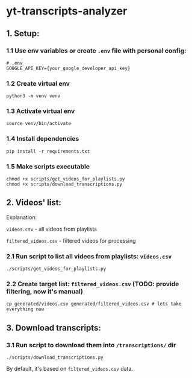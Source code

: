 # yt-transcripts-analyzer


## 1. Setup:

### 1.1 Use env variables or create `.env` file with personal config:
```properties
# .env
GOOGLE_API_KEY={your_google_developer_api_key}
```

### 1.2 Create virtual env
```shell
python3 -m venv venv
```

### 1.3 Activate virtual env
```shell
source venv/bin/activate
```

### 1.4 Install dependencies
```shell
pip install -r requirements.txt
```

### 1.5 Make scripts executable
```shell
chmod +x scripts/get_videos_for_playlists.py
chmod +x scripts/download_transcriptions.py
```

## 2. Videos' list:

Explanation:

`videos.csv` - all videos from playlists

`filtered_videos.csv` - filtered videos for processing

### 2.1 Run script to list all videos from playlists: `videos.csv`
```shell
./scripts/get_videos_for_playlists.py
```

### 2.2 Create target list: `filtered_videos.csv` (TODO: provide filtering, now it's manual)
```shell
cp generated/videos.csv generated/filtered_videos.csv # lets take everything now
```

## 3. Download transcripts:

### 3.1 Run script to download them into `/transcriptions/` dir
```shell
./scripts/download_transcriptions.py
```
By default, it's based on `filtered_videos.csv` data.


